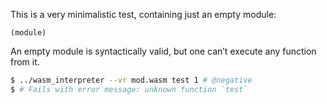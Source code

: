 This is a very minimalistic test, containing just an empty module:
```wasm
(module)
```

An empty module is syntactically valid, but one can’t execute any function from it.
```sh
$ ../wasm_interpreter --vr mod.wasm test 1 # @negative
$ # Fails with error message: unknown function `test`
```


